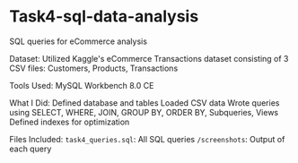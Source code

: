 # Task4-sql-data-analysis
SQL queries for eCommerce analysis

Dataset:
Utilized Kaggle's eCommerce Transactions dataset consisting of 3 CSV files:
Customers, Products, Transactions

Tools Used:
MySQL Workbench 8.0 CE

What I Did:
Defined database and tables
Loaded CSV data
Wrote queries using SELECT, WHERE, JOIN, GROUP BY, ORDER BY, Subqueries, Views
Defined indexes for optimization

Files Included:
`task4_queries.sql`: All SQL queries
 `/screenshots`: Output of each query
